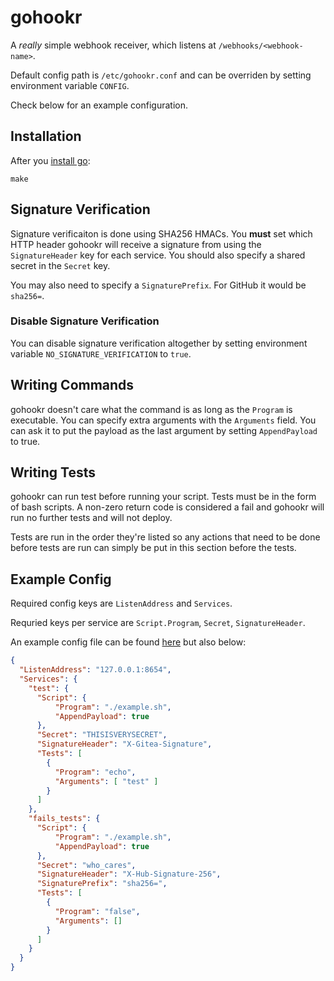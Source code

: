 # gohookr

A _really_ simple webhook receiver, which listens at `/webhooks/<webhook-name>`.

Default config path is `/etc/gohookr.conf` and can be overriden by setting environment variable
`CONFIG`.

Check below for an example configuration.

## Installation

After you [install go](https://golang.org/doc/install):

```
make
```

## Signature Verification

Signature verificaiton is done using SHA256 HMACs.
You **must** set which HTTP header gohookr will receive a signature from using the `SignatureHeader`
key for each service.
You should also specify a shared secret in the `Secret` key.

You may also need to specify a `SignaturePrefix`.
For GitHub it would be `sha256=`.

### Disable Signature Verification

You can disable signature verification altogether by setting environment variable
`NO_SIGNATURE_VERIFICATION` to `true`.

## Writing Commands

gohookr doesn't care what the command is as long as the `Program` is executable.
You can specify extra arguments with the `Arguments` field.
You can ask it to put the payload as the last argument by setting `AppendPayload` to true.

## Writing Tests

gohookr can run test before running your script.
Tests must be in the form of bash scripts.
A non-zero return code is considered a fail and gohookr will run no further tests and will not
deploy.

Tests are run in the order they're listed so any actions that need to be done before
tests are run can simply be put in this section before the tests.

## Example Config

Required config keys are `ListenAddress` and `Services`.

Requried keys per service are `Script.Program`, `Secret`, `SignatureHeader`.

An example config file can be found [here](./config.json) but also below:

```json
{
  "ListenAddress": "127.0.0.1:8654",
  "Services": {
    "test": {
      "Script": {
          "Program": "./example.sh",
          "AppendPayload": true
      },
      "Secret": "THISISVERYSECRET",
      "SignatureHeader": "X-Gitea-Signature",
      "Tests": [
        {
          "Program": "echo",
          "Arguments": [ "test" ]
        }
      ]
    },
    "fails_tests": {
      "Script": {
          "Program": "./example.sh",
          "AppendPayload": true
      },
      "Secret": "who_cares",
      "SignatureHeader": "X-Hub-Signature-256",
      "SignaturePrefix": "sha256=",
      "Tests": [
        {
          "Program": "false",
          "Arguments": []
        }
      ]
    }
  }
}
```
